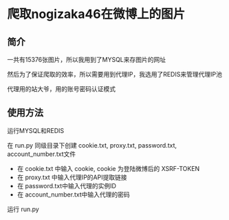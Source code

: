 # 爬取nogizaka46在微博上的图片

## 简介

一共有15376张图片，所以我用到了MYSQL来存图片的网址

然后为了保证爬取的效率，所以需要用到代理IP，我选用了REDIS来管理代理IP池

代理用的站大爷，用的账号密码认证模式

## 使用方法

运行MYSQL和REDIS

在 run.py 同级目录下创建 cookie.txt, proxy.txt, password.txt, account_number.txt文件

- 在 cookie.txt 中输入 cookie, cookie 为登陆微博后的 XSRF-TOKEN
- 在 proxy.txt 中输入代理IP的API提取链接
- 在 password.txt中输入代理的实例ID
- 在 account_number.txt中输入代理的密码

运行 run.py
